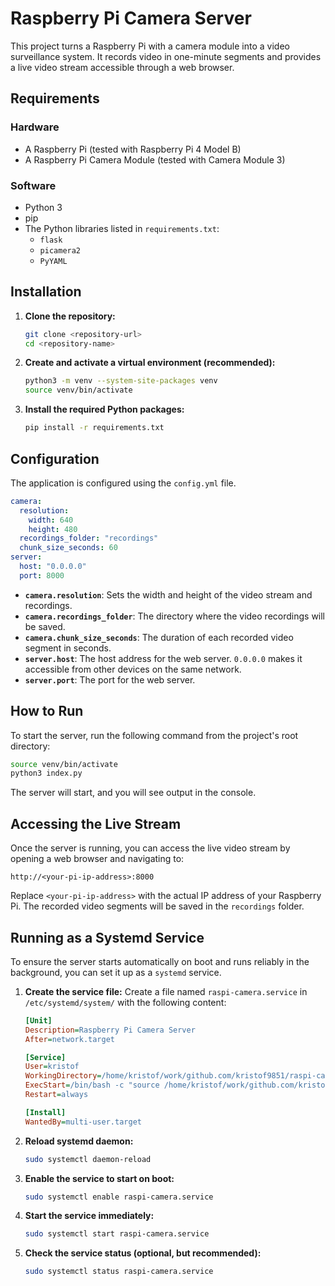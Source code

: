 # Raspberry Pi Camera Server

This project turns a Raspberry Pi with a camera module into a video surveillance system. It records video in one-minute segments and provides a live video stream accessible through a web browser.

## Requirements

### Hardware
*   A Raspberry Pi (tested with Raspberry Pi 4 Model B)
*   A Raspberry Pi Camera Module (tested with Camera Module 3)

### Software
*   Python 3
*   pip
*   The Python libraries listed in `requirements.txt`:
    *   `flask`
    *   `picamera2`
    *   `PyYAML`

## Installation

1.  **Clone the repository:**
    ```bash
    git clone <repository-url>
    cd <repository-name>
    ```

2.  **Create and activate a virtual environment (recommended):**
    ```bash
    python3 -m venv --system-site-packages venv
    source venv/bin/activate
    ```

3.  **Install the required Python packages:**
    ```bash
    pip install -r requirements.txt
    ```

## Configuration

The application is configured using the `config.yml` file.

```yaml
camera:
  resolution:
    width: 640
    height: 480
  recordings_folder: "recordings"
  chunk_size_seconds: 60
server:
  host: "0.0.0.0"
  port: 8000
```

*   **`camera.resolution`**: Sets the width and height of the video stream and recordings.
*   **`camera.recordings_folder`**: The directory where the video recordings will be saved.
*   **`camera.chunk_size_seconds`**: The duration of each recorded video segment in seconds.
*   **`server.host`**: The host address for the web server. `0.0.0.0` makes it accessible from other devices on the same network.
*   **`server.port`**: The port for the web server.

## How to Run

To start the server, run the following command from the project's root directory:

```bash
source venv/bin/activate
python3 index.py
```

The server will start, and you will see output in the console.

## Accessing the Live Stream

Once the server is running, you can access the live video stream by opening a web browser and navigating to:

`http://<your-pi-ip-address>:8000`

Replace `<your-pi-ip-address>` with the actual IP address of your Raspberry Pi. The recorded video segments will be saved in the `recordings` folder.

## Running as a Systemd Service

To ensure the server starts automatically on boot and runs reliably in the background, you can set it up as a `systemd` service.

1.  **Create the service file:**
    Create a file named `raspi-camera.service` in `/etc/systemd/system/` with the following content:

    ```ini
    [Unit]
    Description=Raspberry Pi Camera Server
    After=network.target

    [Service]
    User=kristof
    WorkingDirectory=/home/kristof/work/github.com/kristof9851/raspi-camera/
    ExecStart=/bin/bash -c "source /home/kristof/work/github.com/kristof9851/raspi-camera/venv/bin/activate && /home/kristof/work/github.com/kristof9851/raspi-camera/start.sh"
    Restart=always

    [Install]
    WantedBy=multi-user.target
    ```


2.  **Reload systemd daemon:**
    ```bash
    sudo systemctl daemon-reload
    ```

3.  **Enable the service to start on boot:**
    ```bash
    sudo systemctl enable raspi-camera.service
    ```

4.  **Start the service immediately:**
    ```bash
    sudo systemctl start raspi-camera.service
    ```

5.  **Check the service status (optional, but recommended):**
    ```bash
    sudo systemctl status raspi-camera.service
    ```